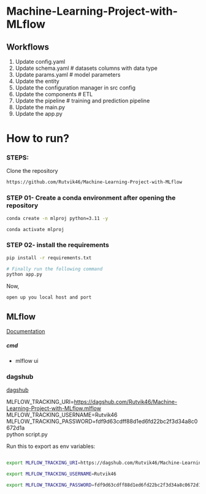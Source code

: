 # Machine-Learning-Project-with-MLflow


## Workflows

1. Update config.yaml   
2. Update schema.yaml   # datasets columns with data type
3. Update params.yaml   # model parameters
4. Update the entity    
5. Update the configuration manager in src config
6. Update the components # ETL
7. Update the pipeline   # training and prediction pipeline
8. Update the main.py
9. Update the app.py


# How to run?
### STEPS:

Clone the repository

```bash
https://github.com/Rutvik46/Machine-Learning-Project-with-MLflow
```
### STEP 01- Create a conda environment after opening the repository

```bash
conda create -n mlproj python=3.11 -y
```

```bash
conda activate mlproj
```


### STEP 02- install the requirements
```bash
pip install -r requirements.txt
```


```bash
# Finally run the following command
python app.py
```

Now,
```bash
open up you local host and port
```



## MLflow

[Documentation](https://mlflow.org/docs/latest/index.html)


##### cmd
- mlflow ui

### dagshub
[dagshub](https://dagshub.com/)

MLFLOW_TRACKING_URI=https://dagshub.com/Rutvik46/Machine-Learning-Project-with-MLflow.mlflow \
MLFLOW_TRACKING_USERNAME=Rutvik46 \
MLFLOW_TRACKING_PASSWORD=fdf9d63cdff88d1ed6fd22bc2f3d34a8c0672d1a \
python script.py

Run this to export as env variables:

```bash

export MLFLOW_TRACKING_URI=https://dagshub.com/Rutvik46/Machine-Learning-Project-with-MLflow

export MLFLOW_TRACKING_USERNAME=Rutvik46 

export MLFLOW_TRACKING_PASSWORD=fdf9d63cdff88d1ed6fd22bc2f3d34a8c0672d1a

```